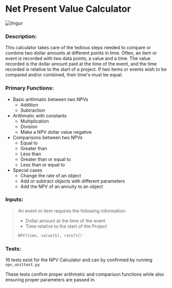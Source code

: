 # Net Present Value Calculator

![Imgur](https://i.imgur.com/HeTY4KK.png)

### Description:
This calculator takes care of the tedious steps needed to compare or combine two dollar amounts at different points in time. Often, an item or event is recorded with two data points, a value and a time. The value recorded is the dollar amount paid at the time of the event, and the time recorded is relative to the start of a project. If two items or events wish to be compared and/or combined, their time's must be equal.

### Primary Functions:
* Basic arithmatic between two NPVs
  - Addition
  - Subtraction
* Arithmatic with constants
  - Multiplication
  - Division
  - Make a NPV dollar value negative
* Comparisons between two NPVs
  - Equal to
  - Greater than
  - Less than
  - Greater than or equal to
  - Less than or equal to
* Special cases
  - Change the rate of an object
  - Add or subtract objects with different parameters
  - Add the NPV of an annuity to an object

### Inputs:

> An event or item requires the following information:
> * Dollar amount at the time of the event
> * Time relative to the start of the Project
>``` python
> NPV(time, value[$], rate[%])
> ```




### Tests:

16 tests exist for the NPV Calculator and can by confirmed by running `npv_unittest.py`

These tests confirm proper arithmetic and comparison functions while also ensuring proper parameters are passed in.
